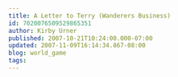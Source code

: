 ```yaml
---
title: A Letter to Terry (Wanderers Business)
id: 7020076509529865351
author: Kirby Urner
published: 2007-10-21T10:24:00.000-07:00
updated: 2007-11-09T16:14:34.867-08:00
blog: world_game
tags: 
---
```



